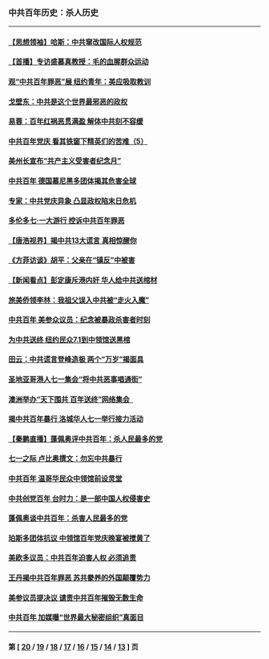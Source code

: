 ### 中共百年历史：杀人历史
---
#### [【思想领袖】哈斯：中共窜改国际人权规范](../../pages/nf1176106/n13053647.md?07260430) 
#### [【首播】专访盛慕真教授：毛的血腥群众运动](../../pages/nf1176106/n13091782.md?07260430) 
#### [观“中共百年罪恶”展 纽约青年：美应吸取教训](../../pages/nf1176106/n13085246.md?07260430) 
#### [戈壁东：中共是这个世界最邪恶的政权](../../pages/nf1176106/n13085641.md?07260430) 
#### [易蓉：百年红祸恶贯满盈 解体中共刻不容缓](../../pages/nf1176106/n13084455.md?07260430) 
#### [中共百年党庆 看其铁窗下精英们的苦难（5）](../../pages/nf1176106/n13076766.md?07260430) 
#### [美州长宣布“共产主义受害者纪念月”](../../pages/nf1176106/n13074024.md?07260430) 
#### [中共百年 德国慕尼黑多团体揭其危害全球](../../pages/nf1176106/n13068873.md?07260430) 
#### [专家：中共党庆异象 凸显政权陷末日危机](../../pages/nf1176106/n13067084.md?07260430) 
#### [多伦多七·一大游行 控诉中共百年罪恶](../../pages/nf1176106/n13062043.md?07260430) 
#### [【唐浩视界】揭中共13大谎言 真相惊醒你](../../pages/nf1176106/n13065208.md?07260430) 
#### [《方菲访谈》胡平：父亲在“镇反”中被害](../../pages/nf1176106/n13064114.md?07260430) 
#### [【新闻看点】彭定康斥港内奸 华人给中共送棺材](../../pages/nf1176106/n13064230.md?07260430) 
#### [旅美侨领李林：我祖父误入中共被“走火入魔”](../../pages/nf1176106/n13062777.md?07260430) 
#### [中共百年 美参众议员：纪念被暴政杀害者时刻](../../pages/nf1176106/n13063735.md?07260430) 
#### [为中共送终 纽约民众7.1到中领馆送黑棺](../../pages/nf1176106/n13062573.md?07260430) 
#### [田云：中共谎言登峰造极 两个“万岁”揭面具](../../pages/nf1176106/n13062013.md?07260430) 
#### [圣地亚哥港人七一集会“将中共恶事唱通街”](../../pages/nf1176106/n13062681.md?07260430) 
#### [澳洲举办“天下围共 百年送终”网络集会  ](../../pages/nf1176106/n13054366.md?07260430) 
#### [揭中共百年暴行 洛城华人七一举行接力活动](../../pages/nf1176106/n13061979.md?07260430) 
#### [【秦鹏直播】蓬佩奥评中共百年：杀人民最多的党](../../pages/nf1176106/n13061736.md?07260430) 
#### [七一之际 卢比奥撰文：勿忘中共暴行](../../pages/nf1176106/n13061044.md?07260430) 
#### [中共百年 温哥华民众中领馆前设灵堂](../../pages/nf1176106/n13061399.md?07260430) 
#### [中共创党百年 台时力：是一部中国人权侵害史](../../pages/nf1176106/n13060687.md?07260430) 
#### [蓬佩奥谈中共百年：杀害人民最多的党](../../pages/nf1176106/n13061271.md?07260430) 
#### [珀斯多团体抗议 中领馆百年党庆晚宴被搅黄了](../../pages/nf1176106/n13061220.md?07260430) 
#### [美欧多议员：中共百年迫害人权 必须追责](../../pages/nf1176106/n13061062.md?07260430) 
#### [王丹揭中共百年罪恶 苏共豢养的外国颠覆势力](../../pages/nf1176106/n13060640.md?07260430) 
#### [美参议员提决议 谴责中共百年摧毁无数生命](../../pages/nf1176106/n13060723.md?07260430) 
#### [中共百年 加媒曝“世界最大秘密组织”真面目](../../pages/nf1176106/n13059116.md?07260430) 

---
#### 第 [ [20](./20.md?07260430) / [19](./19.md?07260430) / [18](./18.md?07260430) / [17](./17.md?07260430) / [16](./16.md?07260430) / [15](./15.md?07260430) / [14](./14.md?07260430) / [13](./13.md?07260430) ] 页
